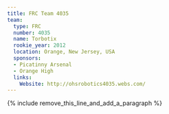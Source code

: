 ```yaml
---
title: FRC Team 4035
team:
  type: FRC
  number: 4035
  name: Torbotix
  rookie_year: 2012
  location: Orange, New Jersey, USA
  sponsors:
  - Picatinny Arsenal
  - Orange High
  links:
    Website: http://ohsrobotics4035.webs.com/
---
```


{% include remove_this_line_and_add_a_paragraph %}